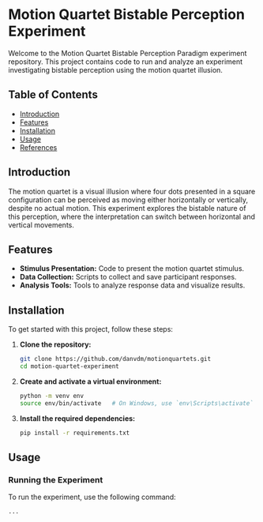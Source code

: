 # Motion Quartet Bistable Perception Experiment

Welcome to the Motion Quartet Bistable Perception Paradigm experiment repository. This project contains code to run and analyze an experiment investigating bistable perception using the motion quartet illusion.

## Table of Contents

- [Introduction](#introduction)
- [Features](#features)
- [Installation](#installation)
- [Usage](#usage)
- [References](#references)

## Introduction

The motion quartet is a visual illusion where four dots presented in a square configuration can be perceived as moving either horizontally or vertically, despite no actual motion. This experiment explores the bistable nature of this perception, where the interpretation can switch between horizontal and vertical movements.

## Features

- **Stimulus Presentation:** Code to present the motion quartet stimulus.
- **Data Collection:** Scripts to collect and save participant responses.
- **Analysis Tools:** Tools to analyze response data and visualize results.

## Installation

To get started with this project, follow these steps:

1. **Clone the repository:**

    ```sh
    git clone https://github.com/danvdm/motionquartets.git
    cd motion-quartet-experiment
    ```

2. **Create and activate a virtual environment:**

    ```sh
    python -m venv env
    source env/bin/activate   # On Windows, use `env\Scripts\activate`
    ```

3. **Install the required dependencies:**

    ```sh
    pip install -r requirements.txt
    ```

## Usage

### Running the Experiment

To run the experiment, use the following command:

```sh
...
```